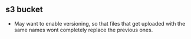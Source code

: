 ## s3 bucket

- May want to enable versioning, so that files that get uploaded with the same names wont completely replace the previous ones.
